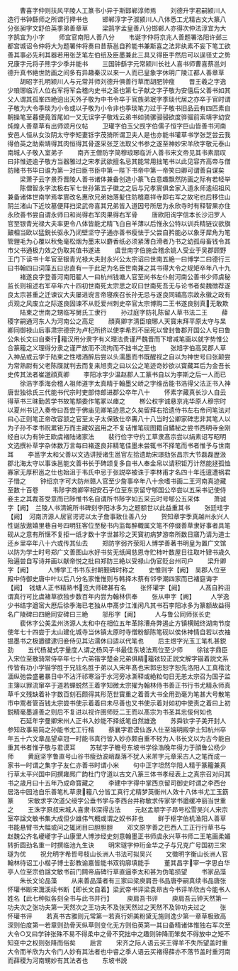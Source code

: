 <!-- { "loadSidebar": true } -->
　　曹喜字仲则扶风平陵人工篆书小异于斯邯郸淳师焉
　　刘德升字君嗣颍川人造行书钟繇师之所谓行押书也
　　邯郸淳字子淑颍川人八体悉工尤精古文大篆八分张昶字文舒伯英季弟善章草
　　梁鹄字孟皇善八分邯郸人亦得次仲法淳宜为大字鹄宜为小字
　　师宜官南阳人善八分
　　韦诞字仲将京兆人善题署洛阳许邺三都宫城诏令仲将大为题署仲将奏曰昔蔡邕自矜能书兼斯喜之法非纨素不妄下笔工欲善其事必先利其器若用张芝笔左伯纸及臣墨兼此三具又得臣手然后可以逞径丈之势兄康字元将子熊字少季并能书
　　三国钟繇字元常颍川长社人喜书师曹喜蔡邕刘德升真书絶世防画之间多有异趣秦汉以来一人而已皇象字休明广陵江都人善章草
　　胡昭字孔明颍川人与元常并师刘德升俱善行草而胡肥钟瘦
　　晋王羲之字逸少琅琊临沂人位右军将军会稽内史书之圣也第七子献之字子敬为安僖后父善书如其父人谓其孤峯四絶逈出天外子敬为中书令卒于官族弟珉字季琰代居之亦卒于官时谓子敬为大令季琰为小令或以子敬为小令非也季琰笔力过于子敬书旧品云有四匹素自朝操笔至暮便竟首尾如一又无误字子敬戏云弟书如骑骡骎骎欲度骅骝前索靖字幼安炖煌人善章草有出师颂月仪帖
　　卫瓘字伯玉父觊字伯儒子恒字巨山皆善书河南安邑人恒从女汝阴太守李矩妻铄字茂猗所谓卫夫人是也亦能书瓘草书学张芝尝云我得伯英之助索靖得其肉恒得其骨遂采张芝法取父书参之遂至神妙宋羊欣字敬元泰山南城人子敬入室弟子
　　南齐王僧防字简穆琅琊临沂人善书宋文帝见其书素扇叹曰非惟迹逾子敬方当器雅过之宋孝武欲擅名忌其能常用拙笔书以此见容齐高帝与僧防赌书书毕曰谁为第一对曰臣书臣中第一陛下书帝中第一帝笑曰卿可谓善自谋矣
　　梁萧子云字景乔晋陵人善书诸体兼备创造小篆飞白意趣飘然防画之际有若轻举
　　陈僧智永字法极右军七世孙第五子徽之之后与兄孝賔俱舍家入道永师逺绍祖风兼备诸体世南学焉孝賔改名惠欣兄弟始落髪住防稽嘉祥寺即右军之故宅也后移住山阴兰渚山下近坟墓便拜扫梁武帝喜其兄弟皆入道因号所居为永欣寺时有释智果亦住永欣善书尝自谓永师曰和尚得右军肉果得右军骨
　　唐欧阳询字信本长沙汨罗人官至银青光禄大夫率更令八体皆能尤精飞白自羊薄以后惟永公特以训兵精链议欲旗皷相当欧以猛鋭长驱永乃闭壁坚守子通亦善书瘦怯于父尝自矜能必以象牙犀角为笔管貍毛为心覆以秋兔毫松烟为墨末以麝香纸必须紧薄白滑者乃书之幼孤母畜钱令其市父书通极力效之伪取其值书遂进
　　虞世南字伯施会稽余姚人受业于吴郡顾野王门下读书十年官至银青光禄大夫封永兴公太宗诏曰世南五絶一曰博学二曰德行三曰书翰四曰词藻五曰忠直有一于此足为名臣世南兼之其书得大令之规矩卒年八十九
　　褚遂良字登善河南阳翟人一曰杭州钱塘人官至尚书左仆射河南公善书少师虞秘监长则祖述右军卒年六十四初世南死太宗思之叹曰世南死吾无与论书者矣魏徴荐遂良太宗甚重之迁谏议大夫屡进谠言帝寝疾召长孙无忌与遂良同辅高宗故永徽之政有贞观之风废立之际遂良固谏不从贬爱州刺史卒官太宗博购二王书遂良别真无敢欺
　　陆柬之世南之甥临写舅氏工隶行
　　孙过庭字防礼陈留人草书法二王
　　薛稷字嗣通河东人为河南公之高足
　　顔真卿字清臣琅琊人天寳末拜平原太守与杲卿同御禄山后事肃宗德宗为卢杞所挤以使李希烈不屈死以曾封鲁郡开国公人号曰鲁公朱长文曰自秦行籕汉用分隶字有义理法贵谨严魏晋而下增减笔画以就字势惟公合篆籕之义理得分隶之谨严放而不流拘而不拙书之至也
　　张旭字伯高吴郡人草入神品或云学于陆柬之性嗜酒醉后尝以头濡墨而书既醒视之自以为神世号曰张颠尝为常熟尉有父老陈牒就判去而复来旭责之曰以公之笔迹竒妙欲以寳藏耳后为金吾长史传其法者崔邈顔真卿
　　李阳冰字少温赵郡人工篆书自以为李斯之后一人而已
　　徐浩字季海会稽人祖师道字太真精于翰墨父峤之字维岳能书浩得父法正书入神唐世独徐氏三代能书代宗时吏部侍郎进郡公卒年八十
　　怀素字藏真长沙人自云得草书三昧勤苦学书故笔頽委作笔冢以瘗之
　　栁公权字诚悬京兆华原人穆宗时以夏州书记入奏帝曰吾尝于佛庙见卿笔迹思之久矣留拜右拾遗侍书左右帝问笔法对曰心正则笔正帝改容颔之官至太子太保致仕卒夀八十八当时公卿家碑志非其笔人以为子孙不孝书贶累钜万而主藏奴盗用之不复诘惟笔砚图籍自鐍秘之尝书西明寺金刚经自以为有钟王欧虞褚陆诸家法
　　裴行俭字守约工草隶髙宗尝以绢素诏写昭明文选撰补草字杂体数万言每曰褚遂良非精笔佳墨未尝辄书不择笔而书者惟予与世南耳
　　李邕字太和父善以文选讲授诸生邕官左拾遗助宋璟劾张昌宗大节磊磊歴汲郡北海太守以事诛邕能文善书长于碑颂复多自书人奉金帛以请积钜万计然能拯孤恤寡家无厚积邕之仕也始沮于韦氏中忌于张説卒被诛于李林甫才名四十年迍邅遭祸君子惜之
　　钟绍京字可大防州赣人官至少詹事卒年八十余嗜书画二王河南真迹藏至数十百卷
　　韦陟字商卿宰相安石子位至东京留守郇国公卒尝以五采书记使侍妾主之其裁荅受意而已陟惟书名自谓所书陟字如五采云时号郇公五采体
　　萧诚字【阙】　兰陵人书清婉所书碑刻李阳冰多为之题额世以此益重其书
　　张廷珪字【阙】　河南济源人居官谔谔以太子詹事致仕善八分
　　贺知章字季真越州永兴人性诞放遨嬉里巷自号四明狂客位至秘书内监每醉輙属文笔不停缀善草隶好事者具笔砚从之意有所惬不复拒一纸才数十字世甚珍之天寳初病梦游帝所数日窹乃请为道士还乡里卒年八十六或传其仙去
　　郑防字弱齐荥阳人博学善著书明皇为置广文馆以防为学士时号郑广文善图山水好书贫无纸闻慈恩寺贮柿叶数屋日往取叶肄书歳久殆遍尝自写诗并画以献帝悦之批曰郑防三絶以受禄山伪官贬台州司户
　　梁升卿字【阙】　　　人博学工书书东封朝觐碑时称之
　　史惟则字【阙】　吴郡人位至殿中侍御史唐中叶以后八分名家惟惟则与韩择木蔡有邻李潮四家而已褚庭诲字【阙】　钱塘人正书精熟书览大师碑甚有名
　　张怀瓘字【阙】　　　人髙自矜诩谓真行可比虞褚草欲独步数百年内尝为翰林供奉
　　张从申字【阙】　　　人学逸少书结字遒宻大厯后徐季海已老独从申髙步江淮闲凡其书石李阳冰多为篆额故益得名广陵碑曰四絶同安碑曰三絶
　　邬彤字【阙】　　　人与鲁公同师张长史
　　裴休字公美孟州济源人太和中在相位五年革除漕舟弊遏止方镇横贼终湖南节度使年七十四尝于太山建化城寺当休镇太原时寺僧粉额陈笔砚以俟休神情自若以衣袖揾墨书之极遒徤逮归妾侍见其沾濡休曰适以代笔也
　　后主煜字光玉工笔札甚鋭劲
　　五代杨凝式字量度人谓之杨风子书最佳东坡法焉位至少师
　　徐铉字鼎臣入宋位至散骑常侍卒年七十六弟锴字楚金兄弟俱精籕铉较正説文解字锴着説文系传皆有功小学锴学胜于兄铉名胜于弟以入宋年髙也宋郭忠恕字恕先洛阳人工真楷沈湎纵弛尝盛暑暴日中不沾汗祁寒浴于水河旁冰澌释或絶粒旬日无恙太宗召为国子监主簿以罪流窜卒于道若蝉蜕然王着字知微太宗擢为翰林侍书善正书行书尤精永师真草千文残缺着补字数百刻石颇得其形范世寳重之着善大书全用劲毫为笔甚大号散笔市中鬻者管百钱太宗尝书使示着着曰未尽善也又书使示着对如初中使责之着曰上初鋭精毫墨遽善之则后不复进以视许圉师贬二王而以髙宗为书圣其忠佞何如也
　　石延年字曼卿宋州人正书入妙能不择纸笔自然雄逸
　　苏舜钦字子美开封人参知政事易简之孙能书尤工行楷
　　蔡襄字君谟仙游人仕至端明殿学士知杭州卒年五十六文章品望卓冠一时能书真行皆入妙亦颇自重不轻为人书长文以为古今能自重其书者惟子敬与君谟耳
　　苏轼字子瞻号东坡书学徐浩晚年得力于顔鲁公杨少师
　　黄庭坚字鲁直号山谷书瘦劲波峭磊落不犹人米芾字元章采古人之笔而成一家书一时谓之集字子友仁亦善书时谓小米
　　句中正字坦然华阳人精于篆籕兼真行草太平兴国中同撰雍熈广韵杜门守道以古文八篆三体书孝经表上之真宗召对问其书之歳月曰十五年乃成命寳藏之
　　李建中字得中掌西京留司御史时谓之李西台居洛中园池自乐善笔札草隶籕八分皆工真行尤精梦英衡州人效十八体书尤工玉筯篆
　　宋敏求字次道父绶字公垂书学与李西台并称敏求传家学书遒缓冲丽当世重之
　　王洙字原叔宋城人喜隶书深得古法
　　元赵孟頫字子昻号松雪吴兴人宋宗室卒諡文敏书集大成但少雄伟气概或谓之奴书非也
　　鲜于枢字伯机渔阳人善草书能悬臂书大幅或问之辄闭目曰胆胆胆
　　邓文原字善之巴西人工正行行草书与赵魏公齐名巙巙字子山康里人博涉经史刻意翰墨正书师虞永兴草书师二王笔画柔媚转折圆劲名重一时撰临池九生诀
　　明宋璲字仲珩金华之子与兄克广号国初三宋璲为优
　　祝允明字希哲号枝山长洲人书法可拟吴兴
　　文徴明字衡山长洲人官翰林待诏工小楷子博士彭教谕嘉皆能书双钩廓填能手
　　董其昌字宰一字思白华亭人位至宗伯諡文敏书前门闗帝庙碑行草直逼李太和甚为伪笔损望
　　书家品藻
　　朱长文论品藻
　　从来善品藻者有三家曰梁庾肩吾书品唐李嗣真续书品唐张怀瓘书断宋灊溪续书断【即长文自着】梁武帝书评梁袁昻古今书评羊欣古今能书人姓名【此七种拟各刻全书与此书并行】
　　庾肩吾书评
　　庾肩吾云钟天然第一功夫次之张功夫第一天然次之王功夫不及张天然过之天然不及钟功夫过之
　　张怀瓘书评
　　若真书古雅则元常第一若真行妍美粉黛无施则逸少第一章草极致高深则伯度第一若章则劲骨天纵草则变化无方则伯英第一其曰备精诸体惟独右军次至大令○又曰学钟张殊不易不得柔中之骨不究拙中之趣则钟降而笨矣不得放中之矩不知变中之权则张降而俗矣
　　巵言
　　宋齐之际人语云买王得羊不失所望盖时重大令而羊欣为大令门人妙有其法者也中睿之季人语云买褚得薛亦不落节盖时重河南而薛稷为河南甥妙有其法者也
　　东坡书説
